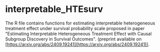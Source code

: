 # interpretable_HTEsurv
The R file contains functions for estimating interpretable heterogeneous treatment effect under survival probability scale proposed in paper "Estimating Interpretable Heterogeneous Treatment Effect with Causal Subgroup Discovery in Survival Outcomes". (preprint available on [https://arxiv.org/abs/2409.19241](https://arxiv.org/abs/2409.19241)).
